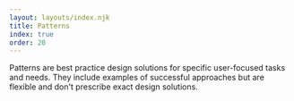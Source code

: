 ```yaml
---
layout: layouts/index.njk
title: Patterns
index: true
order: 20
---
```


Patterns are best practice design solutions for specific user-focused tasks and needs. They include examples of successful approaches but are flexible and don't prescribe exact design solutions.
